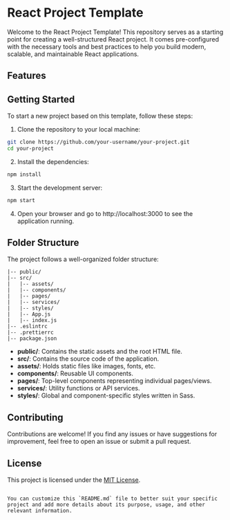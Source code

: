 # React Project Template

Welcome to the React Project Template! This repository serves as a starting point for creating a well-structured React project. It comes pre-configured with the necessary tools and best practices to help you build modern, scalable, and maintainable React applications.

## Features


## Getting Started

To start a new project based on this template, follow these steps:

1. Clone the repository to your local machine:

```bash
git clone https://github.com/your-username/your-project.git
cd your-project
```

2. Install the dependencies:

```bash
npm install
```

3. Start the development server:

```bash
npm start
```

4. Open your browser and go to http://localhost:3000 to see the application running.

## Folder Structure

The project follows a well-organized folder structure:

```
|-- public/
|-- src/
|   |-- assets/
|   |-- components/
|   |-- pages/
|   |-- services/
|   |-- styles/
|   |-- App.js
|   |-- index.js
|-- .eslintrc
|-- .prettierrc
|-- package.json
```

- **public/**: Contains the static assets and the root HTML file.
- **src/**: Contains the source code of the application.
- **assets/**: Holds static files like images, fonts, etc.
- **components/**: Reusable UI components.
- **pages/**: Top-level components representing individual pages/views.
- **services/**: Utility functions or API services.
- **styles/**: Global and component-specific styles written in Sass.

## Contributing

Contributions are welcome! If you find any issues or have suggestions for improvement, feel free to open an issue or submit a pull request.

## License

This project is licensed under the [MIT License](LICENSE).
```

You can customize this `README.md` file to better suit your specific project and add more details about its purpose, usage, and other relevant information.